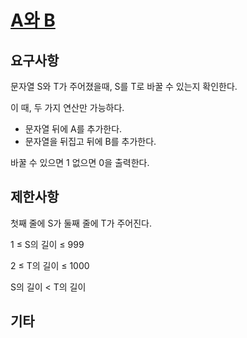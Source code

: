 # [A와 B](https://www.acmicpc.net/problem/12904)

## 요구사항

문자열 S와 T가 주어졌을때, S를 T로 바꿀 수 있는지 확인한다.

이 때, 두 가지 연산만 가능하다.

- 문자열 뒤에 A를 추가한다.
- 문자열을 뒤집고 뒤에 B를 추가한다.

바꿀 수 있으면 1 없으면 0을 출력한다.

## 제한사항

첫째 줄에 S가 둘째 줄에 T가 주어진다.

1 ≤ S의 길이 ≤ 999

2 ≤ T의 길이 ≤ 1000

S의 길이 < T의 길이

## 기타
